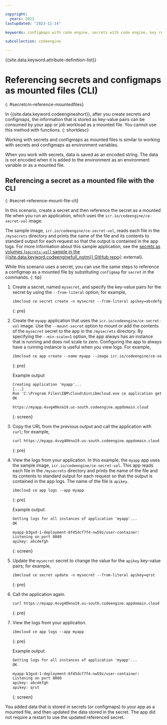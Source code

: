 ```yaml
---

copyright:
  years: 2023
lastupdated: "2023-11-14"

keywords: configmaps with code engine, secrets with code engine, key references with code engine, key-value pair with code engine, referencing secrets with code engine, referencing configmaps with code engine, configmaps, secrets, environment variables

subcollection: codeengine

---
```


{{site.data.keyword.attribute-definition-list}}

# Referencing secrets and configmaps as mounted files (CLI)
{: #secretcm-reference-mountedfiles}

In {{site.data.keyword.codeengineshort}}, after you create secrets and configmaps, the information that is stored as key-value pairs can be consumed by your app or job workload as a mounted file. You cannot use this method with functions. 
{: shortdesc}

Working with secrets and configmaps as mounted files is similar to working with secrets and configmaps as environment variables. 

When you work with secrets, data is saved as an encoded string. The data is not encoded when it is added to the environment as an environment variable or as a mounted file. 


## Referencing a secret as a mounted file with the CLI
{: #secret-reference-mount-file-cli}

In this scenario, create a secret and then reference the secret as a mounted file when you run an application, which uses the `icr.io/codeengine/ce-secret-vol` image. 

The sample image, `icr.io/codeengine/ce-secret-vol`, reads each file in the `/mysecrets` directory and prints the name of the file and its contents to standard output for each request so that the output is contained in the app logs. For more information about this sample application, see the [secrets as volumes (`secrets-vol`) sample in the {{site.data.keyword.codeenginefull_notm}} GitHub repo](https://github.com/IBM/CodeEngine/tree/main/secrets-vol){: external}.

While this scenario uses a secret, you can use the same steps to reference a configmap as a mounted file by substituting `configmap` for `secret` in the commands. 
{: tip} 

1. Create a secret, named `mysecret`, and specify the key-value pairs for the secret by using the `--from-literal` option; for example,

    ```txt
    ibmcloud ce secret create -n mysecret --from-literal apikey=abcdefgh 
    ```
    {: pre}

2. Create the `myapp` application that uses the `icr.io/codeengine/ce-secret-vol` image. Use the `--mount-secret` option to mount or add the contents of the `mysecret` secret to the app in the `/mysecrets` directory. By specifying the `--min-scale=1` option, the app always has an instance that is running and does not scale to zero. Configuring the app to always have a running instance is useful when you view logs. For example, 

    ```txt
    ibmcloud ce app create --name myapp --image icr.io/codeengine/ce-secret-vol --mount-secret /mysecrets=mysecret --min-scale 1
    ```
    {: pre}

    Example output

    ```txt
    Creating application 'myapp'...
    [...]
    Run 'C:\Program Files\IBM\Cloud\bin\ibmcloud.exe ce application get -n myapp' to check the application status.
    OK

    https://myapp.4svg40kna19.us-south.codeengine.appdomain.cloud
    ```
    {: screen}

3. Copy the URL from the previous output and call the application with `curl`; for example,

    ```txt
    curl https://myapp.4svg40kna19.us-south.codeengine.appdomain.cloud
    ```
    {: pre}

4. View the logs from your application. In this example, the `myapp` app uses the sample image, `icr.io/codeengine/ce-secret-vol`. This app reads each file in the `/mysecrets` directory and prints the name of the file and its contents to standard output for each request so that the output is contained in the app logs. The name of the file is `apikey`.

    ```txt
    ibmcloud ce app logs --app myapp
    ```
    {: pre}

    Example output

    ```txt
    Getting logs for all instances of application 'myapp'...
    OK

    myapp-b3gxd-1-deployment-6f45dcf7f4-nw59z/user-container:
    Listening on port 8080
    apikey: abcdefgh
    ```
    {: screen}

5. Update the `mysecret` secret to change the value for the `apikey` key-value pairs; for example, 

    ```txt
    ibmcloud ce secret update -n mysecret --from-literal apikey=qrst 
    ```
    {: pre}

6. Call the application again. 

    ```txt
    curl https://myapp.4svg40kna19.us-south.codeengine.appdomain.cloud
    ```
    {: pre}

7. View the logs from your application.

    ```txt
    ibmcloud ce app logs --app myapp
    ```
    {: pre}

    Example output

    ```txt
    Getting logs for all instances of application 'myapp'...
    OK

    myapp-b3gxd-1-deployment-6f45dcf7f4-nw59z/user-container:
    Listening on port 8080
    apikey: abcdefgh
    apikey: qrst
    ```
    {: screen}

You added data that is stored in secrets (or configmaps) to your app as a mounted file, and then updated the data stored in the secret. The app did not require a restart to use the updated referenced secret.


